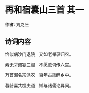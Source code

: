 # 再和宿囊山三首  其一

**作者**: 刘克庄

## 诗词内容

恰似病沙门退院，又如老禅录归农。

素无才调宴三阁，不愿歌词传六宫。

万首漏名宗派农，百年占籍醉乡中。

暮龄喜共樵夫语，懒与诸儒论异同。

